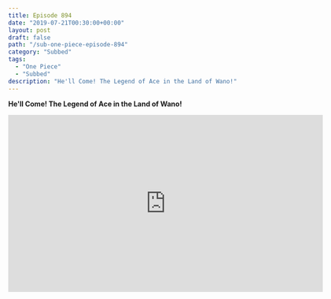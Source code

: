 ```yaml
---
title: Episode 894
date: "2019-07-21T00:30:00+00:00"
layout: post
draft: false
path: "/sub-one-piece-episode-894"
category: "Subbed"
tags:
  - "One Piece"
  - "Subbed"
description: "He'll Come! The Legend of Ace in the Land of Wano!"
---
```


**He'll Come! The Legend of Ace in the Land of Wano!**

<iframe width="640" height="360" src="https://www.rapidvideo.com/e/G5ZQ8IF5VK" frameborder="0" marginwidth=0 marginheight=0 scrolling=no allowfullscreen></iframe>

